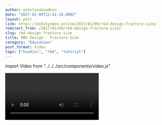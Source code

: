 ```yaml
---
author: mikelyndonadmin
date: "2017-01-09T22:41:18.000Z"
layout: post
link: https://mikelyndon.online/2017/01/09/rbd-design-fracture-size/
redirect_from: /2017/01/09/rbd-design-fracture-size/
slug: rbd-design-fracture-size
title: RBD Design - Fracture Size
category: "Education"
post_format: Video
tags: ["houdini", "rbd", "tutorial"]
---
```


import Video from "../../../src/components/video.js"

<Video 
  videoSrcURL="https://player.vimeo.com/video/198615431" 
  videoTitle="RBD Fracture Size"
/>

